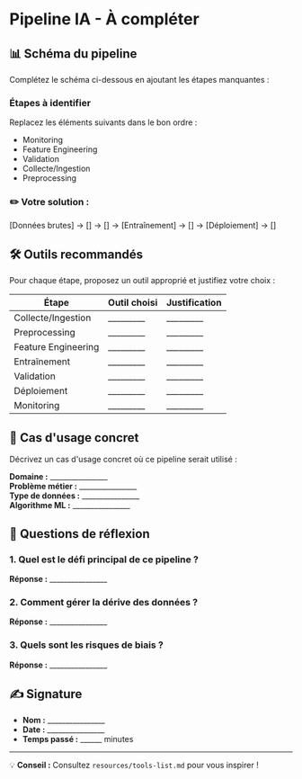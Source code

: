 # Pipeline IA - À compléter

## 📊 Schéma du pipeline
Complétez le schéma ci-dessous en ajoutant les étapes manquantes :

### Étapes à identifier
Replacez les éléments suivants dans le bon ordre :
- Monitoring
- Feature Engineering  
- Validation
- Collecte/Ingestion
- Preprocessing

### ✏️ Votre solution :

[Données brutes] → [] → [] → [Entraînement] → [] → [Déploiement] → []


## 🛠️ Outils recommandés
Pour chaque étape, proposez un outil approprié et justifiez votre choix :

| Étape | Outil choisi | Justification |
|-------|-------------|---------------|
| Collecte/Ingestion | _________ | _________ |
| Preprocessing | _________ | _________ |
| Feature Engineering | _________ | _________ |
| Entraînement | _________ | _________ |
| Validation | _________ | _________ |
| Déploiement | _________ | _________ |
| Monitoring | _________ | _________ |

## 💼 Cas d'usage concret
Décrivez un cas d'usage concret où ce pipeline serait utilisé :

**Domaine :** ________________  
**Problème métier :** ________________  
**Type de données :** ________________  
**Algorithme ML :** ________________  

## 🤔 Questions de réflexion

### 1. Quel est le défi principal de ce pipeline ?
**Réponse :** ________________

### 2. Comment gérer la dérive des données ?
**Réponse :** ________________

### 3. Quels sont les risques de biais ?
**Réponse :** ________________

## ✍️ Signature
- **Nom :** ________________
- **Date :** ________________
- **Temps passé :** ______ minutes

---
💡 **Conseil :** Consultez `resources/tools-list.md` pour vous inspirer !